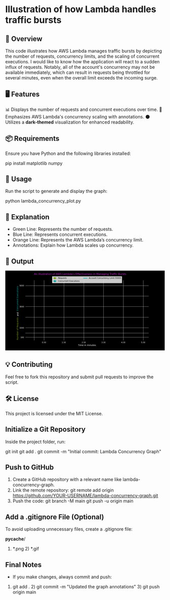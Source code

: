 # Illustration of how Lambda handles traffic bursts

## 📌 Overview
This code illustrates how AWS Lambda manages traffic bursts by depicting the number of requests, concurrency limits, and the scaling of concurrent executions. I would like to know how the application will react to a sudden influx of requests. Notably, all of the account's concurrency may not be available immediately, which can result in requests being throttled for several minutes, even when the overall limit exceeds the incoming surge.

## 🖥️ Features
📊 Displays the number of requests and concurrent executions over time. 
🔹 Emphasizes AWS Lambda's concurrency scaling with annotations. 
🌑 Utilizes a **dark-themed** visualization for enhanced readability.

## 📦 Requirements
Ensure you have Python and the following libraries installed:

pip install matplotlib numpy

## 🚀 Usage
Run the script to generate and display the graph:

python lambda_concurrency_plot.py

## 📝 Explanation

- Green Line: Represents the number of requests.
- Blue Line: Represents concurrent executions.
- Orange Line: Represents the AWS Lambda’s concurrency limit.
- Annotations: Explain how Lambda scales up concurrency.

## 📸 Output

![Lambda Concurrency](Lambda_concurrency_v1.gif)


## 💡 Contributing
Feel free to fork this repository and submit pull requests to improve the script.

## 🛠️ License
This project is licensed under the MIT License.

## Initialize a Git Repository
Inside the project folder, run:

git init
git add .
git commit -m "Initial commit: Lambda Concurrency Graph"

## Push to GitHub
1) Create a GitHub repository with a relevant name like lambda-concurrency-graph.
2) Link the remote repository:
git remote add origin https://github.com/YOUR-USERNAME/lambda-concurrency-graph.git
3) Push the code:
git branch -M main
git push -u origin main

## Add a .gitignore File (Optional)
To avoid uploading unnecessary files, create a .gitignore file:

__pycache__/
1) *.png 2) *.gif

## Final Notes
- If you make changes, always commit and push:
1) git add . 2) git commit -m "Updated the graph annotations" 3) git push origin main

